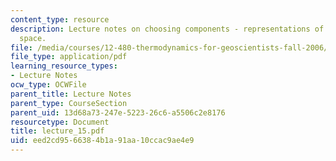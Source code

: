 ```yaml
---
content_type: resource
description: Lecture notes on choosing components - representations of composition
  space.
file: /media/courses/12-480-thermodynamics-for-geoscientists-fall-2006/eed2cd9566384b1a91aa10ccac9ae4e9_lecture_15.pdf
file_type: application/pdf
learning_resource_types:
- Lecture Notes
ocw_type: OCWFile
parent_title: Lecture Notes
parent_type: CourseSection
parent_uid: 13d68a73-247e-5223-26c6-a5506c2e8176
resourcetype: Document
title: lecture_15.pdf
uid: eed2cd95-6638-4b1a-91aa-10ccac9ae4e9
---
```

